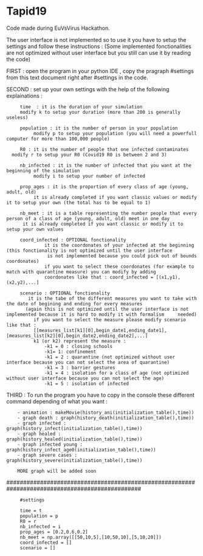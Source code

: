 # Tapid19

Code made during EuVsVirus Hackathon.

The user interface is not implemented so to use it you have to setup the settings and follow these instructions :
(Some implemented fonctionalities are not optimized without user interface but you still can use it by reading the code)

FIRST : open the program in your python IDE , copy the pragraph #settings from this text document right after #settings in the code.

SECOND : set up your own settings with the help of the following explainations :

         time  : it is the duration of your simulation
         modify k to setup your duration (more than 200 is generally useless)
         
         population : it is the number of person in your population
              modify p to setup your population (you will need a powerfull computer for more than 100,000 people)

         R0 : it is the number of people that one infected contaminates
      modify r to setup your R0 (Covid19 R0 is between 2 and 3)
      
         nb_infected : it is the number of infected that you want at the beginning of the simulation
              modify i to setup your number of infected

         prop_ages : it is the proportion of every class of age (young, adult, old)
              it is already completed if you want classic values or modify it to setup your own (the total has to be equal to 1)

         nb_meet : it is a table representing the number people that every person of a class of age (young, adult, old) meet in one day 
          it is already completed if you want classic or modify it to setup your own values

         coord_infected : OPTIONAL fonctionality
                  it is the coordonates of your infected at the beginning (this fonctionality is not optimized until the user interface 
                   is not implemented because you could pick out of bounds coordonates)
                  if you want to select these coordonates (for example to match with quarantine measure) you can modify by adding 
                  coordonates like that : coord_infected = [(x1,y1),(x2,y2),...]

         scenario : OPTIONAL fonctionality
            it is the tabe of the different measures you want to take with the date of begining and ending for every measures 
           (again this is not optimized until the user interface is not implemented because it is hard to modify it with formalism     needed)
              if you want to select the measure please modify scenario like that :
              [[measures_list[k1][0],begin_date1,ending_date1],[measures_list[k2][0],begin_date2,ending_date2],...]
              k1 (or k2) represent the measure : 
                  -k1 = 0 : closing schools
                  -k1= 1: confinement
                  -k1 = 2 : quarantine (not optimized without user interface because you can not select the area of quarantine)
                  -k1 = 3 : barrier gestures
                  -k1 = 4 : isolation for a class of age (not optimized without user interface because you can not select the age)
                  -k1 = 5 : isolation of infected

THIRD : To run the program you have to copy in the console these different command depending of what you want :
         
        - animation : makeMovie(history_ani(initialization_table(),time))
        - graph death : graph(history_death(initialization_table(),time))
        - graph infected : graph(history_infect(initialization_table(),time))
        - graph healed : graph(history_healed(initialization_table(),time))
        - graph infected young : graph(history_infect_age0(initialization_table(),time))
        - graph severe cases : graph(history_severe(initialization_table(),time))
        
        MORE graph will be added soon


################################################################################################


         #settings

         time = t
         population = p
         R0 = r
         nb_infected = i
         prop_ages = [0.2,0.6,0.2]
         nb_meet = np.array([[50,10,5],[10,50,10],[5,10,20]])
         coord_infected = []
         scenario = []
